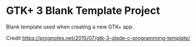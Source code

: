 # GTK+ 3 Blank Template Project

Blank template used when creating a new GTK+ app.

Credit
https://prognotes.net/2015/07/gtk-3-glade-c-programming-template/